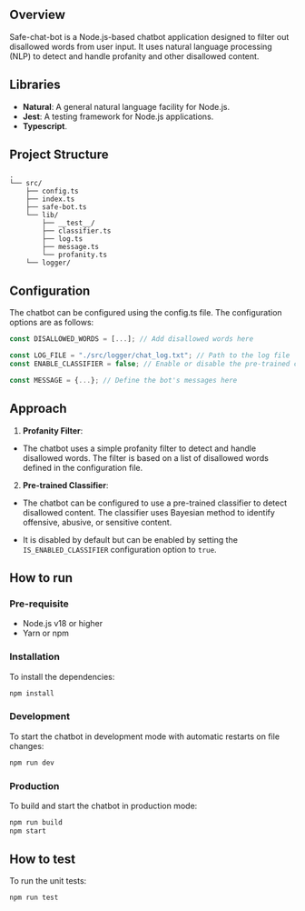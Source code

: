 ## Overview

Safe-chat-bot is a Node.js-based chatbot application designed to filter out disallowed words from user input. It uses natural language processing (NLP) to detect and handle profanity and other disallowed content.

## Libraries

- **Natural**: A general natural language facility for Node.js.
- **Jest**: A testing framework for Node.js applications.
- **Typescript**.

## Project Structure

```
.
└── src/
    ├── config.ts
    ├── index.ts
    ├── safe-bot.ts
    └── lib/
        ├── __test__/
        ├── classifier.ts
        ├── log.ts
        ├── message.ts
        └── profanity.ts
    └── logger/
```

## Configuration

The chatbot can be configured using the config.ts file. The configuration options are as follows:

```typescript
const DISALLOWED_WORDS = [...]; // Add disallowed words here

const LOG_FILE = "./src/logger/chat_log.txt"; // Path to the log file
const ENABLE_CLASSIFIER = false; // Enable or disable the pre-trained classifier

const MESSAGE = {...}; // Define the bot's messages here
```

## Approach

1. **Profanity Filter**:

- The chatbot uses a simple profanity filter to detect and handle disallowed words. The filter is based on a list of disallowed words defined in the configuration file.

2. **Pre-trained Classifier**:

- The chatbot can be configured to use a pre-trained classifier to detect disallowed content. The classifier uses Bayesian method to identify offensive, abusive, or sensitive content.

- It is disabled by default but can be enabled by setting the `IS_ENABLED_CLASSIFIER` configuration option to `true`.

## How to run

### Pre-requisite

- Node.js v18 or higher
- Yarn or npm

### Installation

To install the dependencies:

```bash
npm install
```

### Development

To start the chatbot in development mode with automatic restarts on file changes:

```bash
npm run dev
```

### Production

To build and start the chatbot in production mode:

```bash
npm run build
npm start
```

## How to test

To run the unit tests:

```bash
npm run test
```
